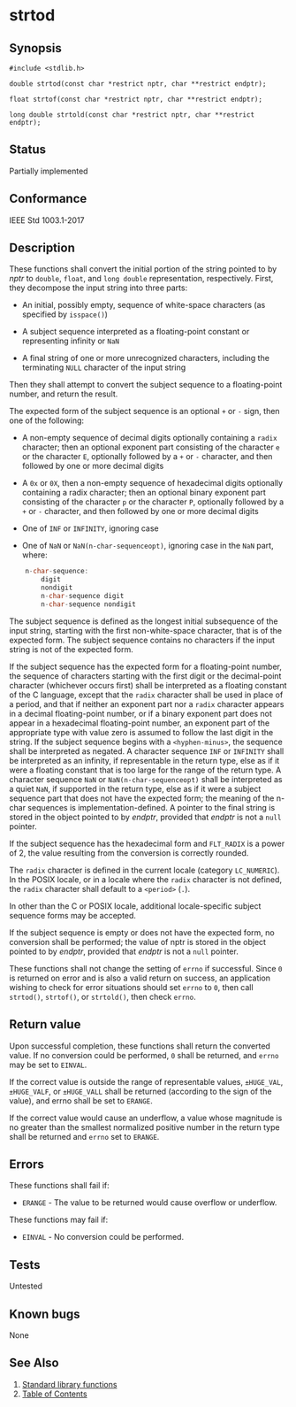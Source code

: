 # strtod

## Synopsis

`#include <stdlib.h>`

`double strtod(const char *restrict nptr, char **restrict endptr);`

`float strtof(const char *restrict nptr, char **restrict endptr);`

`long double strtold(const char *restrict nptr, char **restrict endptr);`

## Status

Partially implemented

## Conformance

IEEE Std 1003.1-2017

## Description

These functions shall convert the initial portion of the string pointed to by _nptr_ to `double`, `float`, and
`long double` representation, respectively. First, they decompose the input string into three parts:

* An initial, possibly empty, sequence of white-space characters (as specified by `isspace()`)

* A subject sequence interpreted as a floating-point constant or representing infinity or `NaN`

* A final string of one or more unrecognized characters, including the terminating `NULL` character of the input string

Then they shall attempt to convert the subject sequence to a floating-point number, and return the result.

The expected form of the subject sequence is an optional `+` or `-` sign, then one of the following:

* A non-empty sequence of decimal digits optionally containing a `radix` character; then an optional exponent part
consisting of the character `e` or the character `E`, optionally followed by a `+` or `-` character, and then
 followed by one or more decimal digits

* A `0x` or `0X`, then a non-empty sequence of hexadecimal digits optionally containing a radix character; then an
optional binary exponent part consisting of the character `p` or the character `P`, optionally followed by a `+` or `-`
character, and then followed by one or more decimal digits

* One of `INF` or `INFINITY`, ignoring case

* One of `NaN` or `NaN(n-char-sequenceopt)`, ignoring case in the `NaN` part, where:

```c
    n-char-sequence:
        digit
        nondigit
        n-char-sequence digit
        n-char-sequence nondigit
```

The subject sequence is defined as the longest initial subsequence of the input string, starting with the first
non-white-space character, that is of the expected form. The subject sequence contains no characters if the input string
is not of the expected form.

If the subject sequence has the expected form for a floating-point number, the sequence of characters starting with the
first digit or the decimal-point character (whichever occurs first) shall be interpreted as a floating constant of the C
language, except that the `radix` character shall be used in place of a period, and that if neither an exponent part nor
a `radix` character appears in a decimal floating-point number, or if a binary exponent part does not appear in a
hexadecimal floating-point number, an exponent part of the appropriate type with value zero is assumed to follow the
last digit in the string. If the subject sequence begins with a `<hyphen-minus>`, the sequence shall be interpreted as
negated. A character sequence `INF` or `INFINITY` shall be interpreted as an infinity, if representable in the return
type, else as if it were a floating constant that is too large for the range of the return type. A character sequence
`NaN` or `NaN(n-char-sequenceopt)` shall be interpreted as a quiet `NaN`, if supported in the return type, else as if it
were a subject sequence part that does not have the expected form; the meaning of the n-char sequences is
implementation-defined. A pointer to the final string is stored in the object pointed to by _endptr_, provided that
_endptr_ is not a `null` pointer.

If the subject sequence has the hexadecimal form and `FLT_RADIX` is a power of 2, the value resulting from the
conversion is correctly rounded.

The
`radix` character is defined in the current locale (category `LC_NUMERIC`). In the POSIX locale, or in a locale where
the `radix` character is not defined, the `radix` character shall default to a `<period>` (`.`).

In other than the C or POSIX locale, additional
locale-specific subject sequence forms may be accepted.

If the subject sequence is empty or does not have the expected form, no conversion shall be performed; the value of nptr
is stored in the object pointed to by _endptr_, provided that _endptr_ is not a `null` pointer.

These functions shall not change the setting of `errno` if successful.
Since `0` is returned on error and is also a valid return on success, an application wishing to check for error
situations should set `errno` to `0`, then call `strtod()`, `strtof()`, or `strtold()`, then check `errno`.

## Return value

Upon successful completion, these functions shall return the converted value. If no conversion could be performed, `0`
shall be returned, and `errno` may be set to `EINVAL`.

If the correct value is outside the range of representable values, `±HUGE_VAL`, `±HUGE_VALF`, or `±HUGE_VALL` shall be
returned (according to the sign of the value), and errno shall be set to `ERANGE`.

If the correct value would cause an underflow, a value whose magnitude is no greater than the smallest normalized
positive number in the return type shall be returned and `errno` set to `ERANGE`.

## Errors

These functions shall fail if:

* `ERANGE` - The value to be returned would cause overflow or underflow.

These functions may fail if:

* `EINVAL` - No conversion could be performed.

## Tests

Untested

## Known bugs

None

## See Also

1. [Standard library functions](../functions.md)
2. [Table of Contents](../../../README.md)
